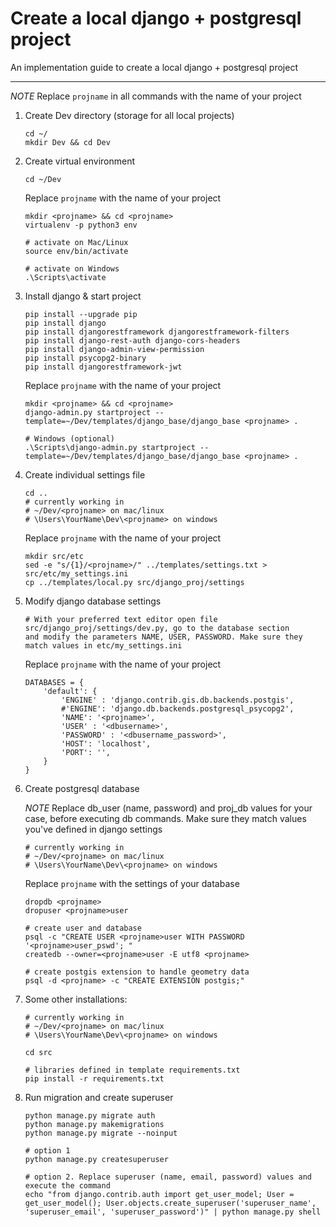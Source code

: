 # Create a local django + postgresql project

An implementation guide to create a local django + postgresql project

----------

*NOTE* Replace `projname` in all commands with the name of your project

1. Create Dev directory (storage for all local projects)
    ```
    cd ~/
    mkdir Dev && cd Dev
    ```

2. Create virtual environment
    ```
    cd ~/Dev
    ```
    Replace `projname` with the name of your project
    ```
    mkdir <projname> && cd <projname>
    virtualenv -p python3 env

    # activate on Mac/Linux
    source env/bin/activate

    # activate on Windows
    .\Scripts\activate
    ```

3. Install django & start project
    ```
    pip install --upgrade pip
    pip install django
    pip install djangorestframework djangorestframework-filters
    pip install django-rest-auth django-cors-headers
    pip install django-admin-view-permission
    pip install psycopg2-binary
    pip install djangorestframework-jwt
    ```
    Replace `projname` with the name of your project
    ```
    mkdir <projname> && cd <projname>
    django-admin.py startproject --template=~/Dev/templates/django_base/django_base <projname> .

    # Windows (optional)
    .\Scripts\django-admin.py startproject --template=~/Dev/templates/django_base/django_base <projname> .
    ```

4. Create individual settings file
    ```
    cd ..
    # currently working in 
    # ~/Dev/<projname> on mac/linux
    # \Users\YourName\Dev\<projname> on windows
    ```
    Replace `projname` with the name of your project
    ```
    mkdir src/etc
    sed -e "s/{1}/<projname>/" ../templates/settings.txt > src/etc/my_settings.ini
    cp ../templates/local.py src/django_proj/settings
    ```

5. Modify django database settings
    ```
    # With your preferred text editor open file src/django_proj/settings/dev.py, go to the database section
    and modify the parameters NAME, USER, PASSWORD. Make sure they match values in etc/my_settings.ini
    ```
    Replace `projname` with the name of your project
    ```
    DATABASES = {
        'default': {
            'ENGINE' : 'django.contrib.gis.db.backends.postgis',
            #'ENGINE': 'django.db.backends.postgresql_psycopg2',
            'NAME': '<projname>',
            'USER' : '<dbusername>',
            'PASSWORD' : '<dbusername_password>',
            'HOST': 'localhost',
            'PORT': '',     
        }
    }
    ```

6. Create postgresql database

    *NOTE* Replace db_user (name, password) and proj_db values
    for your case, before executing db commands. Make sure they match values you've defined in django settings
    ```
    # currently working in 
    # ~/Dev/<projname> on mac/linux
    # \Users\YourName\Dev\<projname> on windows
    ```
    Replace `projname` with the settings of your database
    ```
    dropdb <projname>
    dropuser <projname>user

    # create user and database
    psql -c "CREATE USER <projname>user WITH PASSWORD '<projname>user_pswd'; "
    createdb --owner=<projname>user -E utf8 <projname>

    # create postgis extension to handle geometry data
    psql -d <projname> -c "CREATE EXTENSION postgis;"
    ```

7. Some other installations:
    ```
    # currently working in 
    # ~/Dev/<projname> on mac/linux
    # \Users\YourName\Dev\<projname> on windows

    cd src

    # libraries defined in template requirements.txt
    pip install -r requirements.txt
    ```

8. Run migration and create superuser
    ```
    python manage.py migrate auth
    python manage.py makemigrations
    python manage.py migrate --noinput

    # option 1
    python manage.py createsuperuser

    # option 2. Replace superuser (name, email, password) values and execute the command
    echo "from django.contrib.auth import get_user_model; User = get_user_model(); User.objects.create_superuser('superuser_name', 'superuser_email', 'superuser_password')" | python manage.py shell
    ```

